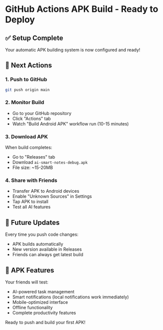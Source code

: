 # GitHub Actions APK Build - Ready to Deploy

## ✅ **Setup Complete**

Your automatic APK building system is now configured and ready!

## 🚀 **Next Actions**

### **1. Push to GitHub**
```bash
git push origin main
```

### **2. Monitor Build**
- Go to your GitHub repository
- Click "Actions" tab
- Watch "Build Android APK" workflow run (10-15 minutes)

### **3. Download APK**
When build completes:
- Go to "Releases" tab
- Download `ai-smart-notes-debug.apk`
- File size: ~15-20MB

### **4. Share with Friends**
- Transfer APK to Android devices
- Enable "Unknown Sources" in Settings
- Tap APK to install
- Test all AI features

## 🔄 **Future Updates**
Every time you push code changes:
- APK builds automatically
- New version available in Releases
- Friends can always get latest build

## 📱 **APK Features**
Your friends will test:
- AI-powered task management
- Smart notifications (local notifications work immediately)
- Mobile-optimized interface
- Offline functionality
- Complete productivity features

Ready to push and build your first APK!
